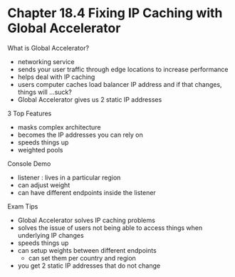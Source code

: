 # Chapter 18.4 Fixing IP Caching with Global Accelerator

What is Global Accelerator?
- networking service
- sends your user traffic through edge locations to increase performance
- helps deal with IP caching
- users computer caches load balancer IP address and if that changes, things will ...suck?
- Global Accelerator gives us 2 static IP addresses

3 Top Features
- masks complex architecture
- becomes the IP addresses you can rely on
- speeds things up
- weighted pools

Console Demo
- listener : lives in a particular region
- can adjust weight
- can have different endpoints inside the listener

Exam Tips
- Global Accelerator solves IP caching problems
- solves the issue of users not being able to access things when underlying IP changes
- speeds things up
- can setup weights between different endpoints
	- can set them per country and region
- you get 2 static IP addresses that do not change

